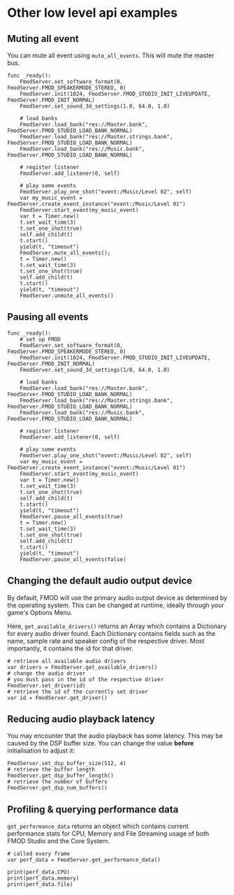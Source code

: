 # Other low level api examples

## Muting all event

You can mute all event using `mute_all_events`. This will mute the master bus.

```gdscript
func _ready():
	FmodServer.set_software_format(0, FmodServer.FMOD_SPEAKERMODE_STEREO, 0)
	FmodServer.init(1024, FmodServer.FMOD_STUDIO_INIT_LIVEUPDATE, FmodServer.FMOD_INIT_NORMAL)
	FmodServer.set_sound_3d_settings(1.0, 64.0, 1.0)
	
	# load banks
	FmodServer.load_bank("res://Master.bank", FmodServer.FMOD_STUDIO_LOAD_BANK_NORMAL)
	FmodServer.load_bank("res://Master.strings.bank", FmodServer.FMOD_STUDIO_LOAD_BANK_NORMAL)
	FmodServer.load_bank("res://Music.bank", FmodServer.FMOD_STUDIO_LOAD_BANK_NORMAL)
	
	# register listener
	FmodServer.add_listener(0, self)
	
	# play some events
	FmodServer.play_one_shot("event:/Music/Level 02", self)
	var my_music_event = FmodServer.create_event_instance("event:/Music/Level 01")
	FmodServer.start_event(my_music_event)
	var t = Timer.new()
	t.set_wait_time(3)
	t.set_one_shot(true)
	self.add_child(t)
	t.start()
	yield(t, "timeout")
	FmodServer.mute_all_events();
	t = Timer.new()
	t.set_wait_time(3)
	t.set_one_shot(true)
	self.add_child(t)
	t.start()
	yield(t, "timeout")
	FmodServer.unmute_all_events()
```

## Pausing all events

```gdscript
func _ready():
	# set up FMOD
	FmodServer.set_software_format(0, FmodServer.FMOD_SPEAKERMODE_STEREO, 0)
	FmodServer.init(1024, FmodServer.FMOD_STUDIO_INIT_LIVEUPDATE, FmodServer.FMOD_INIT_NORMAL)
	FmodServer.set_sound_3d_settings(1/0, 64.0, 1.0)
	
	# load banks
	FmodServer.load_bank("res://Master.bank", FmodServer.FMOD_STUDIO_LOAD_BANK_NORMAL)
	FmodServer.load_bank("res://Master.strings.bank", FmodServer.FMOD_STUDIO_LOAD_BANK_NORMAL)
	FmodServer.load_bank("res://Music.bank", FmodServer.FMOD_STUDIO_LOAD_BANK_NORMAL)
	
	# register listener
	FmodServer.add_listener(0, self)
	
	# play some events
	FmodServer.play_one_shot("event:/Music/Level 02", self)
	var my_music_event = FmodServer.create_event_instance("event:/Music/Level 01")
	FmodServer.start_event(my_music_event)
	var t = Timer.new()
	t.set_wait_time(3)
	t.set_one_shot(true)
	self.add_child(t)
	t.start()
	yield(t, "timeout")
	FmodServer.pause_all_events(true)
	t = Timer.new()
	t.set_wait_time(3)
	t.set_one_shot(true)
	self.add_child(t)
	t.start()
	yield(t, "timeout")
	FmodServer.pause_all_events(false)
```

## Changing the default audio output device

By default, FMOD will use the primary audio output device as determined by the operating system. This can be changed at runtime, ideally through your game's Options Menu.

Here, `get_available_drivers()` returns an Array which contains a Dictionary for every audio driver found. Each Dictionary contains fields such as the name, sample rate
and speaker config of the respective driver. Most importantly, it contains the id for that driver.

 ```gdscript
# retrieve all available audio drivers
var drivers = FmodServer.get_available_drivers()
 # change the audio driver
# you must pass in the id of the respective driver
FmodServer.set_driver(id)
 # retrieve the id of the currently set driver
var id = FmodServer.get_driver()
```

## Reducing audio playback latency

You may encounter that the audio playback has some latency. This may be caused by the DSP buffer size. You can change the value **before** initialisation to adjust it:
```gdscript
FmodServer.set_dsp_buffer_size(512, 4)
# retrieve the buffer length
FmodServer.get_dsp_buffer_length()
# retrieve the number of buffers
FmodServer.get_dsp_num_buffers()
```

## Profiling & querying performance data

`get_performance_data` returns an object which contains current performance stats for CPU, Memory and File Streaming usage of both FMOD Studio and the Core System.

```gdscript
# called every frame
var perf_data = FmodServer.get_performance_data()

print(perf_data.CPU)
print(perf_data.memory)
print(perf_data.file)
```